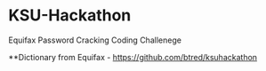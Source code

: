 # KSU-Hackathon
Equifax Password Cracking Coding Challenege

**Dictionary from Equifax - https://github.com/btred/ksuhackathon

